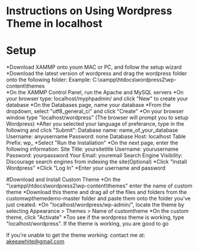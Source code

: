 # Instructions on Using Wordpress Theme in localhost

# Setup
*Download XAMMP onto youm MAC or PC, and follow the setup wizard
*Download the latest version of wordpress and drag the wordpress folder onto the following folder:
 Example: C:\xampp\htdocs\wordpress2\wp-content\themes\
*On the XAMMP Control Panel, run the Apache and MySQL servers
*On your browser type: localhost/myphpadmin/ and click "New" to create your database
*On the Databases page, name your database
*From the dropdown, select "utf8_general_ci" and click "Create"
*On your browser window type "localhost/wordpress" (The browser will prompt you to setup Wordpress)
*After you selected your language of preferance, type in the following and click "Submit":
 Database name: name_of_your_database
 Username: anyusername
 Password: none
 Database Host: localhost
 Table Prefix: wp_
*Select "Run the Installation"
*On the next page, enter the following information:
Site Title: yoursitetitle
Username: yourusername
Password: yourpassword
Your Email: youremail
Search Engine Visibility: Discourage search engines from indexing the site(Optional)
*Click "Install Wordpress"
*Click "Log In"
*Enter your username and password

#Download and Install Custom Theme
*On the "\xampp\htdocs\wordpress2\wp-content\themes\" enter the name of custom theme
*Download this theme and drag all of the files and folders from the customwpthemedemo-master folder and paste them onto the folder you've just created.
*On "localhost/wordpress/wp-admin/", locate the theme by selecting Appearance > Themes > Name of customtheme
*On the custom theme, click "Activate"
*Too see if the wordpress theme is working, type "localhost/wordpress". If the theme is working, you are good to go

If you're unable to get the theme working: contact me at: akeeawhite@gmail.com

 

 

